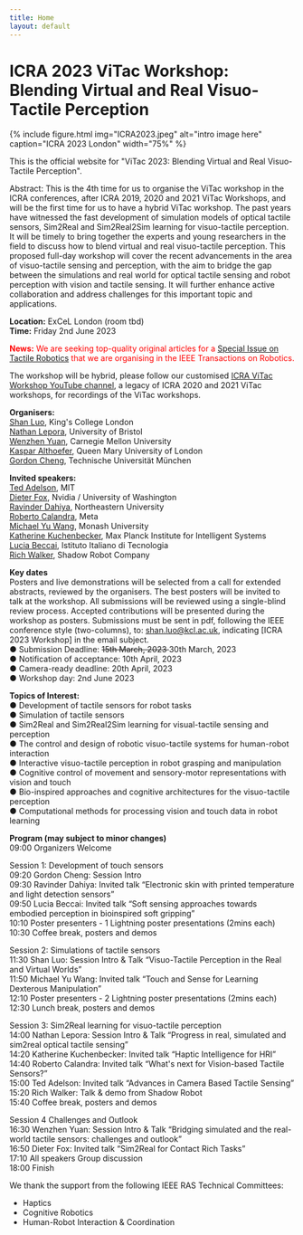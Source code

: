 ```yaml
---
title: Home
layout: default
---
```


# ICRA 2023 ViTac Workshop: Blending Virtual and Real Visuo-Tactile Perception

{% include figure.html img="ICRA2023.jpeg" alt="intro image here" caption="ICRA 2023 London" width="75%" %}

This is the official website for "ViTac 2023: Blending Virtual and Real Visuo-Tactile Perception".

Abstract: This is the 4th time for us to organise the ViTac workshop in the ICRA conferences, after ICRA 2019, 2020 and 2021 ViTac Workshops, and will be the first time for us to have a hybrid ViTac workshop. The past years have witnessed the fast development of simulation models of optical tactile sensors, Sim2Real and Sim2Real2Sim learning for visuo-tactile perception. It will be timely to bring together the experts and young researchers in the field to discuss how to blend virtual and real visuo-tactile perception. This proposed full-day workshop will cover the recent advancements in the area of visuo-tactile sensing and perception, with the aim to bridge the gap between the simulations and real world for optical tactile sensing and robot perception with vision and tactile sensing. It will further enhance active collaboration and address challenges for this important topic and applications.

**Location:** ExCeL London (room tbd) <br>
**Time:** Friday 2nd June 2023 <br>

<FONT COLOR="#ff0000">**News:** We are seeking top-quality original articles for a [Special Issue on Tactile Robotics](https://www.ieee-ras.org/publications/t-ro/special-issues/special-issue-on-tactile-robotics) that we are organising in the IEEE Transactions on Robotics.</FONT>

The workshop will be hybrid, please follow our customised [ICRA ViTac Workshop YouTube channel](https://www.youtube.com/@ICRAViTacWorkshop/playlists), a legacy of ICRA 2020 and 2021 ViTac workshops, for recordings of the ViTac workshops.

**Organisers:** <br>
[Shan Luo](https://shanluo.github.io/), King's College London <br>
[Nathan Lepora](www.lepora.com), University of Bristol <br>
[Wenzhen Yuan](https://www.ri.cmu.edu/ri-faculty/wenzhen-yuan/), Carnegie Mellon University <br>
[Kaspar Althoefer](http://www.eecs.qmul.ac.uk/profiles/althoeferkaspar.html), Queen Mary University of London <br>
[Gordon Cheng](https://www.professoren.tum.de/en/cheng-gordon), Technische Universität München <br>

**Invited speakers:** <br>
[Ted Adelson](https://www.csail.mit.edu/person/ted-adelson), MIT <br>
[Dieter Fox](http://homes.cs.washington.edu/~fox/), Nvidia / University of Washington <br>
[Ravinder Dahiya](https://rsdahiya.com/), Northeastern University <br>
[Roberto Calandra](https://www.robertocalandra.com/about/), Meta <br>
[Michael Yu Wang](https://research.monash.edu/en/persons/michael-wang-2), Monash University <br>
[Katherine Kuchenbecker](https://is.mpg.de/~kjk), Max Planck Institute for Intelligent Systems <br>
[Lucia Beccai](https://www.iit.it/web/soft-biorobotics-perception), Istituto Italiano di Tecnologia <br>
[Rich Walker](https://www.shadowrobot.com/), Shadow Robot Company <br>

**Key dates** <br>
Posters and live demonstrations will be selected from a call for extended abstracts, reviewed by the organisers. The best posters will be invited to talk at the workshop. All submissions will be reviewed using a single-blind review process. Accepted contributions will be presented during the workshop as posters. Submissions must be sent in pdf, following the IEEE conference style (two-columns), to: shan.luo@kcl.ac.uk, indicating [ICRA 2023 Workshop] in the email subject. <br>
●  	Submission Deadline: <s> 15th March, 2023 </s> 30th March, 2023 <br> 
●  	Notification of acceptance: 10th April, 2023 <br>
●  	Camera-ready deadline: 20th April, 2023 <br>
●  	Workshop day: 2nd June 2023 <br>

**Topics of Interest:** <br>
●  	Development of tactile sensors for robot tasks <br>
●  	Simulation of tactile sensors <br>
●  	Sim2Real and Sim2Real2Sim learning for visual-tactile sensing and perception <br>
●  	The control and design of robotic visuo-tactile systems for human-robot interaction <br>
●  	Interactive visuo-tactile perception in robot grasping and manipulation <br>
●  	Cognitive control of movement and sensory-motor representations with vision and touch <br>
●  	Bio-inspired approaches and cognitive architectures for the visuo-tactile perception <br>
●   Computational methods for processing vision and touch data in robot learning <br>

**Program (may subject to minor changes)** <br>
09:00	Organizers	Welcome <br>

Session 1: Development of touch sensors <br>
09:20	Gordon Cheng: Session Intro <br>
09:30	Ravinder Dahiya:	Invited talk “Electronic skin with printed temperature and light detection sensors” <br>
09:50	Lucia Beccai:	Invited talk “Soft sensing approaches towards embodied perception in bioinspired soft gripping” <br>
10:10	Poster presenters - 1	Lightning poster presentations (2mins each) <br>
10:30	Coffee break, posters and demos <br>

Session 2: Simulations of tactile sensors <br>
11:30	Shan Luo:	Session Intro & Talk “Visuo-Tactile Perception in the Real and Virtual Worlds” <br>
11:50	Michael Yu Wang: 	Invited talk “Touch and Sense for Learning Dexterous Manipulation” <br>
12:10	Poster presenters - 2	Lightning poster presentations (2mins each) <br>
12:30	Lunch break, posters and demos <br>

Session 3: Sim2Real learning for visuo-tactile perception <br>
14:00	Nathan Lepora:	Session Intro & Talk “Progress in real, simulated and sim2real optical tactile sensing” <br>
14:20	Katherine Kuchenbecker:	Invited talk “Haptic Intelligence for HRI” <br>
14:40	Roberto Calandra:	Invited talk “What's next for Vision-based Tactile Sensors?” <br>
15:00	Ted Adelson:	Invited talk “Advances in Camera Based Tactile Sensing” <br>
15:20	Rich Walker:	Talk & demo from Shadow Robot <br>
15:40	Coffee break, posters and demos <br>

Session 4	Challenges and Outlook <br>
16:30	Wenzhen Yuan:	Session Intro & Talk “Bridging simulated and the real-world tactile sensors: challenges and outlook” <br>
16:50	Dieter Fox: 	Invited talk “Sim2Real for Contact Rich Tasks” <br>
17:10	All speakers	Group discussion <br>
18:00	Finish <br>

We thank the support from the following IEEE RAS Technical Committees: <br>
-   Haptics <br>
-   Cognitive Robotics <br>
-   Human-Robot Interaction & Coordination <br>


<!-- 
{% include toc.html %}

------

{% include template/credits.html %} -->
